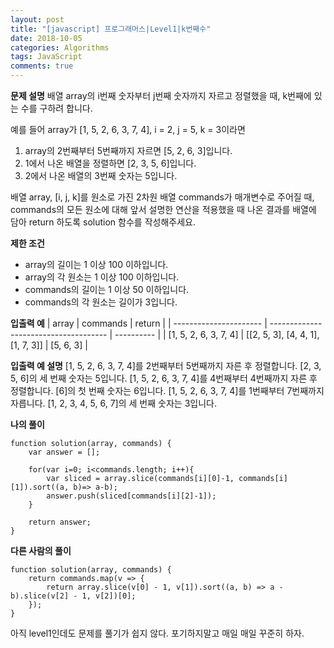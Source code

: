 ```yaml
---
layout: post
title: "[javascript] 프로그래머스|Level1|k번째수"
date: 2018-10-05
categories: Algorithms
tags: JavaScript
comments: true
---
```


**문제 설명**
배열 array의 i번째 숫자부터 j번째 숫자까지 자르고 정렬했을 때, k번째에 있는 수를 구하려 합니다.

예를 들어 array가 [1, 5, 2, 6, 3, 7, 4], i = 2, j = 5, k = 3이라면

1. array의 2번째부터 5번째까지 자르면 [5, 2, 6, 3]입니다.
2. 1에서 나온 배열을 정렬하면 [2, 3, 5, 6]입니다.
3. 2에서 나온 배열의 3번째 숫자는 5입니다.

배열 array, [i, j, k]를 원소로 가진 2차원 배열 commands가 매개변수로 주어질 때, 
commands의 모든 원소에 대해 앞서 설명한 연산을 적용했을 때 나온 결과를 배열에 담아 return 하도록 solution 함수를 작성해주세요.

**제한 조건**
- array의 길이는 1 이상 100 이하입니다.
- array의 각 원소는 1 이상 100 이하입니다.
- commands의 길이는 1 이상 50 이하입니다.
- commands의 각 원소는 길이가 3입니다.

**입출력 예**
| array                  | commands                              | return     |
| ---------------------- | ------------------------------------- | ---------- |
| \[1, 5, 2, 6, 3, 7, 4] | \[\[2, 5, 3], \[4, 4, 1], \[1, 7, 3]] | \[5, 6, 3] |

**입출력 예 설명**
[1, 5, 2, 6, 3, 7, 4]를 2번째부터 5번째까지 자른 후 정렬합니다. [2, 3, 5, 6]의 세 번째 숫자는 5입니다.
[1, 5, 2, 6, 3, 7, 4]를 4번째부터 4번째까지 자른 후 정렬합니다. [6]의 첫 번째 숫자는 6입니다.
[1, 5, 2, 6, 3, 7, 4]를 1번째부터 7번째까지 자릅니다. [1, 2, 3, 4, 5, 6, 7]의 세 번째 숫자는 3입니다.

**나의 풀이**
~~~
function solution(array, commands) {
    var answer = [];
    
    for(var i=0; i<commands.length; i++){
        var sliced = array.slice(commands[i][0]-1, commands[i][1]).sort((a, b)=> a-b);
        answer.push(sliced[commands[i][2]-1]);
    }
    
    return answer;
}
~~~

**다른 사람의 풀이**
~~~
function solution(array, commands) {
    return commands.map(v => {
        return array.slice(v[0] - 1, v[1]).sort((a, b) => a - b).slice(v[2] - 1, v[2])[0];
    });
}
~~~
아직 level1인데도 문제를 풀기가 쉽지 않다. 포기하지말고 매일 매일 꾸준히 하자.
